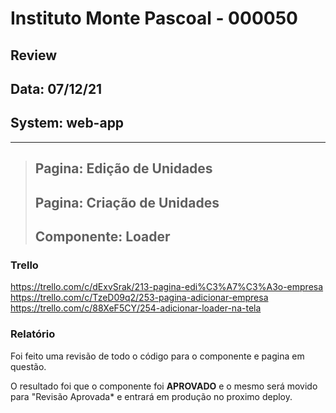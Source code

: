 # Instituto Monte Pascoal - 000050

## **Review**
## Data: 07/12/21
## System: web-app

***

> ## Pagina: Edição de Unidades 
> ## Pagina: Criação de Unidades 
> ## Componente: Loader 

### Trello
https://trello.com/c/dExvSrak/213-pagina-edi%C3%A7%C3%A3o-empresa  
https://trello.com/c/TzeD09q2/253-pagina-adicionar-empresa  
https://trello.com/c/88XeF5CY/254-adicionar-loader-na-tela  

### Relatório  
Foi feito uma revisão de todo o código para o componente e pagina em questão.  

O resultado foi que o componente foi **APROVADO** e o mesmo será movido para "Revisão Aprovada* e entrará em produção no proximo deploy.  

<!-- O resultado foi que a revisão foi **REPROVADA**, sendo necessário alguns ajustes para conclusão.

Segue a lista dos ajustes necessários:

- **Edição**
  - Busca CNPJ
    - Preencher o endereço
    - Preencher os telefones
    - Preencher o email
  - Colocar * no campo wpp (pois é obrigatório)
  - Campo
- **Cadastrar**
  - Busca CNPJ
    - Preencher o endereço
    - Preencher os telefones
    - Preencher o email
  - Colocar * no campo wpp (pois é obrigatório) -->